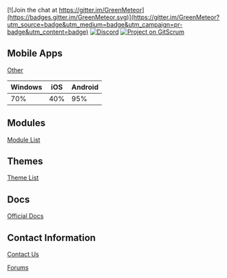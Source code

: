 [![Join the chat at https://gitter.im/GreenMeteor](https://badges.gitter.im/GreenMeteor.svg)](https://gitter.im/GreenMeteor?utm_source=badge&utm_medium=badge&utm_campaign=pr-badge&utm_content=badge) [![Discord](https://discordapp.com/api/guilds/367302199916888064/widget.png)](https://discord.gg/AKZMkt4) [![Project on GitScrum](https://gitscrum.com/badges/project.svg?project=green-meteor-1927/green-meteor)](https://gitscrum.com)

## Mobile Apps
[Other](/other)

| Windows | iOS | Android |
| --- | --- | --- |
| 70% | 40% | 95% |

## Modules
[Module List](/modules)

## Themes
[Theme List](/themes)

## Docs
[Official Docs](/docs)

## Contact Information
[Contact Us](/forms)

[Forums](https://greenmeteor.freeflarum.com/)
